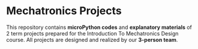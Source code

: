 # Mechatronics Projects
This repository contains **microPython codes** and **explanatory materials** of 2 term projects prepared for the Introduction To Mechatronics Design course. All projects are designed and realized by our **3-person team**.

